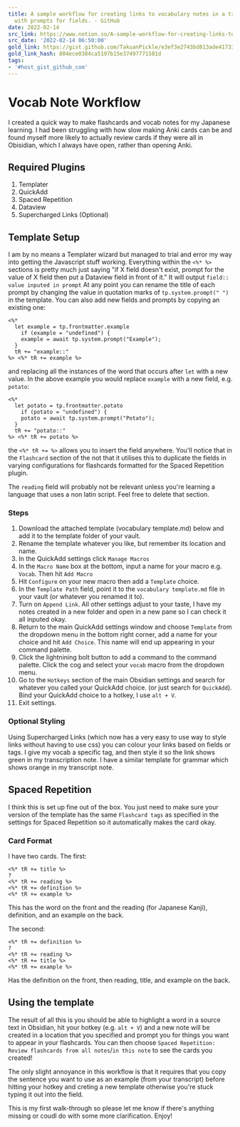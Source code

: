 ```yaml
---
title: A sample workflow for creating links to vocabulary notes in a transcription
  with prompts for fields. · GitHub
date: 2022-02-14
src_link: https://www.notion.so/A-sample-workflow-for-creating-links-to-vocabulary-notes-in-a-transcription-with-prompts-for-fields--f73b46dcbd434f018c481d7ef37743a9
src_date: '2022-02-14 06:50:00'
gold_link: https://gist.github.com/TakuanPickle/e3ef3e2743bd813ade41733ec11c7ada
gold_link_hash: 804ece0384ca5197b15e37497771581d
tags:
- '#host_gist_github_com'
---
```


Vocab Note Workflow
===================


I created a quick way to make flashcards and vocab notes for my Japanese learning. I had been struggling with how slow making Anki cards can be and found myself more likely to actually review cards if they were all in Obisidian, which I always have open, rather than opening Anki.


Required Plugins
----------------


1. Templater
2. QuickAdd
3. Spaced Repetition
4. Dataview
5. Supercharged Links (Optional)


Template Setup
--------------


I am by no means a Templater wizard but managed to trial and error my way into getting the Javascript stuff working.
Everything within the `<%* %>` sections is pretty much just saying "if X field doesn't exist, prompt for the value of X field then put a Dataview field in front of it." It will output `field:: value inputed in prompt` At any point you can rename the title of each prompt by changing the value in quotation marks of `tp.system.prompt(" ")` in the template. You can also add new fields and prompts by copying an existing one:



```
<%* 
  let example = tp.frontmatter.example
    if (example = "undefined") {
    example = await tp.system.prompt("Example");
  }
  tR += "example::"
%> <%* tR += example %>

```

and replacing all the instances of the word that occurs after `let` with a new value. In the above example you would replace `example` with a new field, e.g. `potato`:



```
<%* 
  let potato = tp.frontmatter.potato
    if (potato = "undefined") {
    potato = await tp.system.prompt("Potato");
  }
  tR += "potato::"
%> <%* tR += potato %>

```

the `<%* tR += %>` allows you to insert the field anywhere. You'll notice that in the `Flashcard` section of the not that it utilises this to duplicate the fields in varying configurations for flashcards formatted for the Spaced Repetition plugin.


The `reading` field will probably not be relevant unless you're learning a language that uses a non latin script. Feel free to delete that section.


### Steps


1. Download the attached template (vocabulary template.md) below and add it to the template folder of your vault.
2. Rename the template whatever you like, but remember its location and name.
3. In the QuickAdd settings click `Manage Macros`
4. In the `Macro Name` box at the bottom, input a name for your macro e.g. `Vocab`. Then hit `Add Macro`
5. Hit `Configure` on your new macro then add a `Template` choice.
6. In the `Template Path` field, point it to the `vocabulary template.md` file in your vault (or whatever you renamed it to).
7. Turn on `Append Link`. All other settings adjust to your taste, I have my notes created in a new folder and open in a new pane so I can check it all inputed okay.
8. Return to the main QuickAdd settings window and choose `Template` from the dropdown menu in the bottom right corner, add a name for your choice and hit `Add Choice`. This name will end up appearing in your command palette.
9. Click the lightnining bolt button to add a command to the command palette. Click the cog and select your `vocab` macro from the dropdown menu.
10. Go to the `Hotkeys` section of the main Obsidian settings and search for whatever you called your QuickAdd choice. (or just search for `QuickAdd`). Bind your QuickAdd choice to a hotkey, I use `alt + V`.
11. Exit settings.


### Optional Styling


Using Supercharged Links (which now has a very easy to use way to style links without having to use css) you can colour your links based on fields or tags. I give my vocab a specific tag, and then style it so the link shows green in my transcription note. I have a similar template for grammar which shows orange in my transcript note.


Spaced Repetition
-----------------


I think this is set up fine out of the box. You just need to make sure your version of the template has the same `Flashcard tags` as specified in the settings for Spaced Repetition so it automatically makes the card okay.


### Card Format


I have two cards. The first:



```
<%* tR += title %>
?
<%* tR += reading %>
<%* tR += definition %>
<%* tR += example %>

```

This has the word on the front and the reading (for Japanese Kanji), definition, and an example on the back.


The second:



```
<%* tR += definition %>
?
<%* tR += reading %>
<%* tR += title %>
<%* tR += example %>

```

Has the definition on the front, then reading, title, and example on the back.


Using the template
------------------


The result of all this is you should be able to highlight a word in a source text in Obsidian, hit your hotkey (e.g. `alt + V`) and a new note will be created in a location that you specified and prompt you for things you want to appear in your flashcards. You can then choose `Spaced Repetition: Review flashcards from all notes`/`in this note` to see the cards you created!


The only slight annoyance in this workflow is that it requires that you copy the sentence you want to use as an example (from your transcript) before hitting your hotkey and creting a new template otherwise you're stuck typing it out into the field.


This is my first walk-through so please let me know if there's anything missing or coudl do with some more clarification. Enjoy!